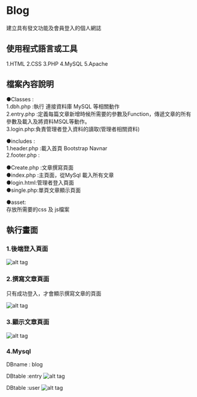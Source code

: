 # Blog
建立具有發文功能及會員登入的個人網誌

## 使用程式語言或工具
1.HTML
2.CSS
3.PHP
4.MySQL
5.Apache

## 檔案內容說明

●Classes :  
  1.dbh.php :執行 連接資料庫 MySQL 等相關動作  
  2.entry.php :定義每篇文章新增時候所需要的參數及Function，傳遞文章的所有參數及載入及將資料MSQL等動作。  
  3.login.php:負責管理者登入資料的讀取(管理者相關資料)  
  
●includes :    
  1.header.php :載入首頁 Bootstrap Navnar  
  2.footer.php :  

●Create.php :文章撰寫頁面  
●index.php :主頁面，從MySql 載入所有文章  
●login.html:管理者登入頁面  
●single.php:單頁文章顯示頁面  
  
●asset:  
存放所需要的css 及 js檔案  

 
## 執行畫面

### 1.後端登入頁面
![alt tag](http://imgur.com/krx0zdZ.jpg)


### 2.撰寫文章頁面

只有成功登入，才會顯示撰寫文章的頁面

![alt tag](http://imgur.com/CuS6KBU.jpg)

### 3.顯示文章頁面

![alt tag](http://imgur.com/tRbCri0.jpg)

### 4.Mysql
DBname : blog

DBtable :entry
![alt tag](http://imgur.com/nnOOcWB.jpg)

DBtable :user
![alt tag](http://imgur.com/r1CZ1WT.jpg)









